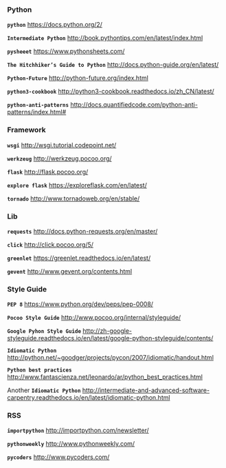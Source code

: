 ### Python

**`python`** https://docs.python.org/2/

**`Intermediate Python`**  http://book.pythontips.com/en/latest/index.html

**`pysheeet`** https://www.pythonsheets.com/

**`The Hitchhiker’s Guide to Python`** http://docs.python-guide.org/en/latest/

**`Python-Future`** http://python-future.org/index.html

**`python3-cookbook`** http://python3-cookbook.readthedocs.io/zh_CN/latest/

**`python-anti-patterns`**  http://docs.quantifiedcode.com/python-anti-patterns/index.html#


### Framework

**`wsgi`** http://wsgi.tutorial.codepoint.net/

**`werkzeug`** http://werkzeug.pocoo.org/  

**`flask`** http://flask.pocoo.org/

**`explore flask`** https://exploreflask.com/en/latest/

**`tornado`** http://www.tornadoweb.org/en/stable/


### Lib

**`requests`** http://docs.python-requests.org/en/master/

**`click`** http://click.pocoo.org/5/

**`greenlet`** https://greenlet.readthedocs.io/en/latest/

**`gevent`** http://www.gevent.org/contents.html


### Style Guide

**`PEP 8`** https://www.python.org/dev/peps/pep-0008/

**`Pocoo Style Guide`**  http://www.pocoo.org/internal/styleguide/

**`Google Pyhon Style Guide`** http://zh-google-styleguide.readthedocs.io/en/latest/google-python-styleguide/contents/

**`Idiomatic Python`** http://python.net/~goodger/projects/pycon/2007/idiomatic/handout.html

**`Python best practices`** http://www.fantascienza.net/leonardo/ar/python_best_practices.html

Another **`Idiomatic Python`** http://intermediate-and-advanced-software-carpentry.readthedocs.io/en/latest/idiomatic-python.html


### RSS

**`importpython`** http://importpython.com/newsletter/

**`pythonweekly`** http://www.pythonweekly.com/

**`pycoders`** http://www.pycoders.com/
